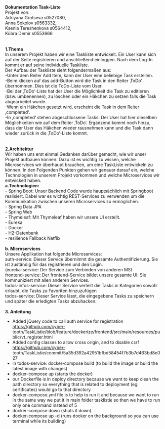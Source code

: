 **Dokumentation Task-Liste** <br>
Projekt von: <br>
Adriyana Grotseva    s0527080, <br>
Anna Sokolov         s0563332, <br>
Ksenia Tereshenkova s0564412, <br>
Kübra Demir         s0553666 <br>
<br><br>
**1.Thema**<br>
  In unserem Projekt haben wir eine Taskliste entwickelt. Ein User kann sich auf der Seite registrieren und anschließend einloggen. Nach dem Log-In kommt er auf seine individuelle Taskliste. <br>
  Der Aufbau der Taskliste sieht folgendermaßen aus: <br>
 -Unter dem Reiter Add Item, kann der User eine beliebige Task erstellen.<br>
 -Beim klicken auf das add-Button wird die Task in den Reiter ‚ToDo‘ übernommen. Dies ist die ToDo-Liste vom User. <br>
 -Bei der ‚ToDo‘-Liste hat der User die Möglichkeit die Task zu editieren (bzw. umbenennen), zu löschen oder ein Häkchen zu setzen falls die Task abgearbeitet wurde. <br>
 -Wenn ein Häkchen gesetzt wird, erscheint die Task in dem Reiter ‚completed‘. <br>
 -In ‚completed‘ stehen abgeschlossene Tasks. Der User hat hier dieselben Möglichkeiten wie auf dem Reiter ‚ToDo‘. Ergänzend kommt noch hinzu, dass der User das Häkchen wieder rausnehmen kann und die Task dann wieder zurück in die ‚ToDo‘-Liste kommt.<br> 
<br><br>
**2.Architektur**<br>
  Wir haben uns erst einmal Gedanken darüber gemacht, wie wir unser Projekt aufbauen können. Dazu ist es wichtig zu wissen, welche Microservices wir überhaupt brauchen, um eine TaskListe entwickeln zu können. In den Folgenden Punkten gehen wir genauer darauf ein, welche Technologien in unserem Projekt vorkommen und welche Microservices wir entwickelt haben. <br>
  **a.Technologien:** <br>
    -	Spring Boot: Unser Backend Code wurde hauptsächlich mit Springboot realisiert.  Dabei war es wichtig REST-Services zu verwenden um die Kommunikation zwischen unseren Microservices zu ermöglichen. <br>
    -	Spring Data JPA <br>
    -	Spring Web<br>
    -	Thymeleaf: Mit Thymeleaf haben wir unsere UI erstellt. <br>
    -	Eureka<br>
    -	Docker<br>
    -	H2-Datenbank<br>
    - resilience Fallback Netflix<br>
    <br>
  **b. Microservices**<br>
     Unsere Applikation hat folgende Microservices: <br>
     auth-service: Dieser Service übernimmt die gesamte Authentifizierung. Sie ist zuständig für das registrieren und den Login.<br>
     (eureka-service: Der Service zum Verbinden von anderen MS)<br>
     frontend-service: Der frontend-Service bildet unsere gesamte UI. Sie kommuniziert mit allen anderen Services. <br>
     todos-infos-service: Dieser Service verteilt die Tasks in Kategorien sowohl erlaubt, die Tasks zu Favoriten hinzuzufügen<br>
     todos-service: Dieser Service lässt, die eingegebene Tasks zu speichern und später die erledigten Tasks abzuhacken.
<br><br>
**3. Anleitung**<br>
  - Added jQuery code to call auth service for registration https://github.com/cyber-  tooth/TaskListie/blob/feature/dockerize/frontend/src/main/resources/public/vt_register.html<br>
  - Added config classes to allow cross origin, and to disable csrf https://github.com/cyber-  tooth/TaskListie/commit/5a35d392a42951bfbd58454f7b3b7d463bd8e027<br>
   - in todos-service: docker-compose build (to build the image or build the latest image with changes)<br>
   - docker-compose up (starts the docker)<br>
   - our Dockerfile is in deploy directory because we want to keep clean the path directory so everything that is related to deployment (eg certificates) would go to that directory<br>
   - docker-compose.yml file is to help to run it and because we want to run in the same way we put it in main folder tasklistie so then we have to run only one command instead of 5<br>
   - docker-compose down (shuts it down)<br>
   - docker-compose up -d (runs docker on the background so you can use terminal while its building)

